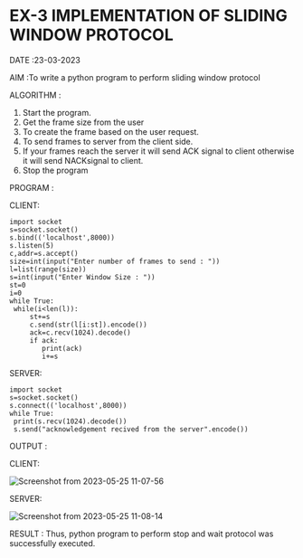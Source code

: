 # EX-3 IMPLEMENTATION OF SLIDING WINDOW PROTOCOL

DATE :23-03-2023

AIM :To write a python program to perform sliding window protocol

ALGORITHM :

1. Start the program.
2. Get the frame size from the user
3. To create the frame based on the user request.
4. To send frames to server from the client side.
5. If your frames reach the server it will send ACK signal to client otherwise it
will send NACKsignal to client.
6. Stop the program


PROGRAM :

CLIENT:
```
import socket
s=socket.socket()
s.bind(('localhost',8000))
s.listen(5)
c,addr=s.accept()
size=int(input("Enter number of frames to send : "))
l=list(range(size))
s=int(input("Enter Window Size : "))
st=0
i=0
while True:
 while(i<len(l)):
     st+=s
     c.send(str(l[i:st]).encode())
     ack=c.recv(1024).decode()
     if ack:
        print(ack)
        i+=s
 ```
 
SERVER:
```
import socket
s=socket.socket()
s.connect(('localhost',8000))
while True:
 print(s.recv(1024).decode())
 s.send("acknowledgement recived from the server".encode())
```

OUTPUT :

CLIENT:


![Screenshot from 2023-05-25 11-07-56](https://github.com/Deeksha78/EX-3/assets/128116204/5b34f558-01c1-43a2-a994-8f2c8d3bd027)



SERVER:


![Screenshot from 2023-05-25 11-08-14](https://github.com/Deeksha78/EX-3/assets/128116204/daeae87c-c844-4450-89b7-00de3dedab3b)



RESULT :
Thus, python program to perform stop and wait protocol was successfully executed.
